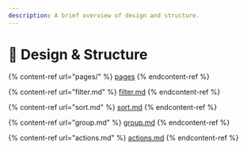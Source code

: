 ```yaml
---
description: A brief overview of design and structure.
---
```


# 🎨 Design & Structure



{% content-ref url="pages/" %}
[pages](pages/)
{% endcontent-ref %}

{% content-ref url="filter.md" %}
[filter.md](filter.md)
{% endcontent-ref %}

{% content-ref url="sort.md" %}
[sort.md](sort.md)
{% endcontent-ref %}

{% content-ref url="group.md" %}
[group.md](group.md)
{% endcontent-ref %}

{% content-ref url="actions.md" %}
[actions.md](actions.md)
{% endcontent-ref %}





